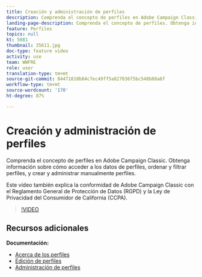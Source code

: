 ```yaml
---
title: Creación y administración de perfiles
description: Comprenda el concepto de perfiles en Adobe Campaign Classic. Obtenga información sobre cómo acceder a los datos de perfiles, ordenar y filtrar perfiles, y crear y administrar manualmente perfiles. Este vídeo también explica la conformidad de Adobe Campaign Classic con el Reglamento General de Protección de Datos (RGPD) y la Ley de Privacidad del Consumidor de California (CCPA).
landing-page-description: Comprenda el concepto de perfiles. Obtenga información sobre cómo acceder a los datos de perfiles, ordenar y filtrar perfiles, y crear y administrar manualmente perfiles. Obtenga información sobre el RGPD y la CCPA.
feature: Perfiles
topics: null
kt: 5081
thumbnail: 35611.jpg
doc-type: feature video
activity: use
team: WWFRE
role: user
translation-type: tm+mt
source-git-commit: 84471810b84c7ec49ff5a827036f5bc548b88a6f
workflow-type: tm+mt
source-wordcount: '170'
ht-degree: 87%

---
```



# Creación y administración de perfiles

Comprenda el concepto de perfiles en Adobe Campaign Classic. Obtenga información sobre cómo acceder a los datos de perfiles, ordenar y filtrar perfiles, y crear y administrar manualmente perfiles.

Este vídeo también explica la conformidad de Adobe Campaign Classic con el Reglamento General de Protección de Datos (RGPD) y la Ley de Privacidad del Consumidor de California (CCPA).

>[!VIDEO](https://video.tv.adobe.com/v/35611?quality=12)

## Recursos adicionales

**Documentación:**

* [Acerca de los perfiles](https://docs.adobe.com/content/help/es-ES/campaign-classic/using/getting-started/profile-management/about-profiles.html)
* [Edición de perfiles](https://docs.adobe.com/content/help/en/campaign-classic/using/getting-started/profile-management/editing-a-profile.html)
* [Administración de perfiles](https://docs.adobe.com/content/help/en/campaign-classic/using/getting-started/profile-management/adding-profiles.html)

